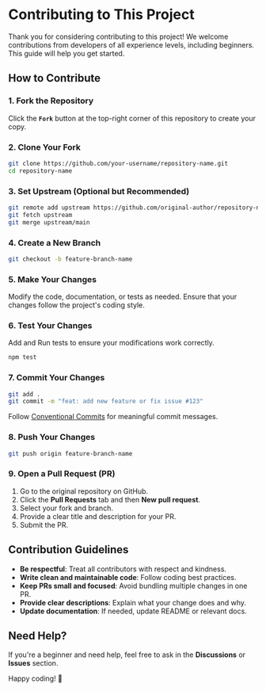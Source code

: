# Contributing to This Project

Thank you for considering contributing to this project! We welcome contributions from developers of all experience levels, including beginners. This guide will help you get started.

## How to Contribute

### 1. Fork the Repository

Click the **`Fork`** button at the top-right corner of this repository to create your copy.

### 2. Clone Your Fork

```sh
git clone https://github.com/your-username/repository-name.git
cd repository-name
```

### 3. Set Upstream (Optional but Recommended)

```sh
git remote add upstream https://github.com/original-author/repository-name.git
git fetch upstream
git merge upstream/main
```

### 4. Create a New Branch

```sh
git checkout -b feature-branch-name
```

### 5. Make Your Changes

Modify the code, documentation, or tests as needed. Ensure that your changes follow the project's coding style.

### 6. Test Your Changes

Add and Run tests to ensure your modifications work correctly.

```sh
npm test
```

### 7. Commit Your Changes

```sh
git add .
git commit -m "feat: add new feature or fix issue #123"
```

Follow [Conventional Commits](https://www.conventionalcommits.org/) for meaningful commit messages.

### 8. Push Your Changes

```sh
git push origin feature-branch-name
```

### 9. Open a Pull Request (PR)

1. Go to the original repository on GitHub.
2. Click the **Pull Requests** tab and then **New pull request**.
3. Select your fork and branch.
4. Provide a clear title and description for your PR.
5. Submit the PR.

## Contribution Guidelines

- **Be respectful**: Treat all contributors with respect and kindness.
- **Write clean and maintainable code**: Follow coding best practices.
- **Keep PRs small and focused**: Avoid bundling multiple changes in one PR.
- **Provide clear descriptions**: Explain what your change does and why.
- **Update documentation**: If needed, update README or relevant docs.

## Need Help?

If you're a beginner and need help, feel free to ask in the **Discussions** or **Issues** section.

Happy coding! 🚀
